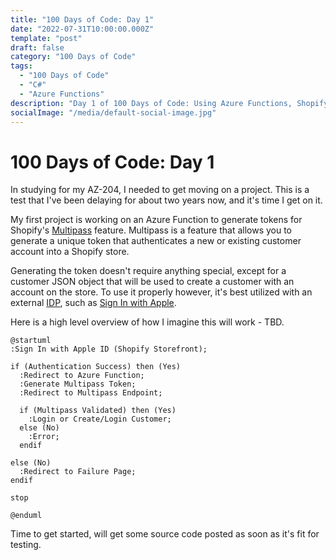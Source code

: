 ```yaml
---
title: "100 Days of Code: Day 1"
date: "2022-07-31T10:00:00.000Z"
template: "post"
draft: false
category: "100 Days of Code"
tags:
  - "100 Days of Code"
  - "C#"
  - "Azure Functions"
description: "Day 1 of 100 Days of Code: Using Azure Functions, Shopify Multipass, and Sign In with Apple. Getting Started."
socialImage: "/media/default-social-image.jpg"
---
```



# 100 Days of Code: Day 1
In studying for my AZ-204, I needed to get moving on a project. This is a test that I've been delaying for about two years now, and it's time I get on it.

My first project is working on an Azure Function to generate tokens for Shopify's [Multipass](https://shopify.dev/api/multipass) feature. Multipass is a feature that allows you to generate a unique token that authenticates a new or existing customer account into a Shopify store.

Generating the token doesn't require anything special, except for a customer JSON object that will be used to create a customer with an account on the store. To use it properly however, it's best utilized with an external [IDP](https://en.wikipedia.org/wiki/Identity_provider), such as [Sign In with Apple](https://developer.apple.com/sign-in-with-apple/).

Here is a high level overview of how I imagine this will work - TBD.

```plantuml
@startuml
:Sign In with Apple ID (Shopify Storefront);

if (Authentication Success) then (Yes)
  :Redirect to Azure Function;
  :Generate Multipass Token;
  :Redirect to Multipass Endpoint;

  if (Multipass Validated) then (Yes)
    :Login or Create/Login Customer;
  else (No)
    :Error;
  endif

else (No)
  :Redirect to Failure Page;
endif

stop

@enduml
```

Time to get started, will get some source code posted as soon as it's fit for testing.